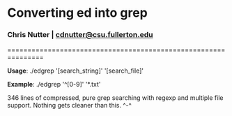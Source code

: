 # Converting ed into grep
### Chris Nutter | cdnutter@csu.fullerton.edu

===============================================================

**__Usage__**: ./edgrep '[search_string]' '[search_file]'

**__Example__**: ./edgrep '^[0-9]' '*.txt'


346 lines of compressed, pure grep searching with regexp and multiple file support. Nothing gets cleaner than this. ^-^
